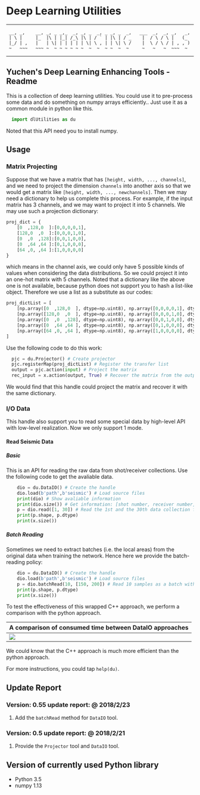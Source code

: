 # Deep Learning Utilities

*****
```
 __, _,    __, _, _ _,_  _, _, _  _, _ _, _  _,   ___  _,  _, _,   _,
 | \ |     |_  |\ | |_| /_\ |\ | / ` | |\ | / _    |  / \ / \ |   (_ 
 |_/ | ,   |   | \| | | | | | \| \ , | | \| \ /    |  \ / \ / | , , )
 ~   ~~~   ~~~ ~  ~ ~ ~ ~ ~ ~  ~  ~  ~ ~  ~  ~     ~   ~   ~  ~~~  ~ 
```
*****

## Yuchen's Deep Learning Enhancing Tools - Readme

This is a collection of deep learning utilities. You could use it to pre-process some data and do something on numpy arrays efficiently.. Just use it as a common module in python like this.

```python
  import dlUtilities as du
```

Noted that this API need you to install numpy. 

## Usage

### Matrix Projecting

Suppose that we have a matrix that has `[height, width, ..., channels]`, and we need to project the dimension `channels` into another axis so that we would get a matrix like `[height, width, ..., newchannels]`. Then we may need a dictionary to help us complete this process. For example,  if the input matrix has 3 channels, and we may want to project it into 5 channels. We may use such a projection dictionary:

```python
proj_dict = {
    [0  ,128,0  ]:[0,0,0,0,1],
    [128,0  ,0  ]:[0,0,0,1,0],
    [0  ,0  ,128]:[0,0,1,0,0],
    [0  ,64 ,64 ]:[0,1,0,0,0],
    [64 ,0, ,64 ]:[1,0,0,0,0]
}
```

which means in the channel axis, we could only have 5 possible kinds of values when considering the data distributions. So we could project it into an one-hot matrix with 5 channels. Noted that a dictionary like the above one is not available, because python does not support you to hash a list-like object. Therefore we use a list as a substitute as our codes:

```python
proj_dictList = [
    [np.array([0  ,128,0  ], dtype=np.uint8), np.array([0,0,0,0,1], dtype=np.uint8)],
    [np.array([128,0  ,0  ], dtype=np.uint8), np.array([0,0,0,1,0], dtype=np.uint8)],
    [np.array([0  ,0  ,128], dtype=np.uint8), np.array([0,0,1,0,0], dtype=np.uint8)],
    [np.array([0  ,64 ,64 ], dtype=np.uint8), np.array([0,1,0,0,0], dtype=np.uint8)],
    [np.array([64 ,0, ,64 ], dtype=np.uint8), np.array([1,0,0,0,0], dtype=np.uint8)]
]
```

Use the following code to do this work:

```python
  pjc = du.Projector() # Create projector
  pjc.registerMap(proj_dictList) # Register the transfer list
  output = pjc.action(input) # Project the matrix
  rec_input = x.action(output, True) # Recover the matrix from the output of forward projection
```

We would find that this handle could project the matrix and recover it with the same dictionary.

### I/O Data
This handle also support you to read some special data by high-level API with low-level realization. Now we only support 1 mode.

#### Read Seismic Data

##### Basic

This is an API for reading the raw data from shot/receiver collections. Use the following code to get the avaliable data.

```python
    dio = du.DataIO() # Create the handle
    dio.load(b'path',b'seismic') # Load source files
    print(dio) # Show avaliable information
    print(dio.size()) # Get information: [shot number, receiver number, time step]
    p = dio.read([1, 30]) # Read the 1st and the 30th data collection from the corresponding shots
    print(p.shape, p.dtype)
    print(x.size())
```

##### Batch Reading

Sometimes we need to extract batches (i.e. the local areas) from the original data when training the network. Hence here we provide the batch-reading policy:

```python
    dio = du.DataIO() # Create the handle
    dio.load(b'path',b'seismic') # Load source files
    p = dio.batchRead(10, [150, 200]) # Read 10 samples as a batch with a size of h=150, w=200. Noted that h should not be more than receiver number and w should not be more than time steps.
    print(p.shape, p.dtype)
    print(x.size())
```

To test the effectiveness of this wrapped C++ approach, we perform a comparison with the python approach.

| A comparison of consumed time between DataIO approaches |
| ------ |
|![][dataioeff]|

We could know that the C++ approach is much more efficient than the python approach.

For more instructions, you could tap `help(du)`. 

## Update Report

### Version: 0.55 update report: @ 2018/2/23
1. Add the `batchRead` method for `DataIO` tool.
    
### Version: 0.5 update report: @ 2018/2/21
1. Provide the `Projector` tool and `DataIO` tool.
 
## Version of currently used Python library
* Python 3.5
* numpy 1.13

[dataioeff]:display/dataio_effectiveness.png
